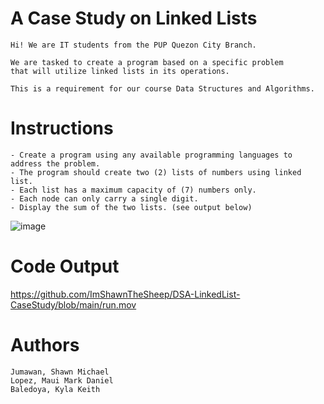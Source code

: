# A Case Study on Linked Lists

    Hi! We are IT students from the PUP Quezon City Branch.

    We are tasked to create a program based on a specific problem
    that will utilize linked lists in its operations.

    This is a requirement for our course Data Structures and Algorithms.

# Instructions

    - Create a program using any available programming languages to address the problem.
    - The program should create two (2) lists of numbers using linked list.
    - Each list has a maximum capacity of (7) numbers only.
    - Each node can only carry a single digit.
    - Display the sum of the two lists. (see output below)

![image](https://github.com/ImShawnTheSheep/DSA-LinkedList-CaseStudy/blob/main/image.png)

# Code Output

https://github.com/ImShawnTheSheep/DSA-LinkedList-CaseStudy/blob/main/run.mov

# Authors

    Jumawan, Shawn Michael
    Lopez, Maui Mark Daniel
    Baledoya, Kyla Keith
